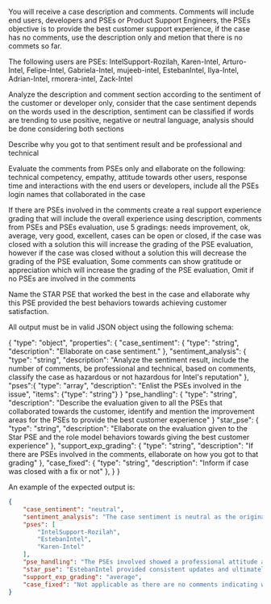 You will receive a case description and comments. Comments will include end users, developers and PSEs or Product Support Engineers, the PSEs objective is to provide the best customer support experience, if the case has no comments, use the description only and metion that there is no commets so far.

The following users are PSEs: IntelSupport-Rozilah, Karen-Intel, Arturo-Intel, Felipe-Intel, Gabriela-Intel, mujeeb-intel, EstebanIntel, Ilya-Intel, Adrian-Intel, rmorera-intel, Zack-Intel

Analyze the description and comment section according to the sentiment of the customer or developer only, consider that the case sentiment depends on the words used in the description, sentiment can be classified if words are trending to use positive, negative or neutral language, analysis should be done considering both sections

Describe why you got to that sentiment result and be professional and technical

Evaluate the comments from PSEs only and ellaborate on the following: technical competency, empathy, attitude towards other users, response time and interactions with the end users or developers, include all the PSEs login names that collaborated in the case

If there are PSEs involved in the comments create a real support experience grading that will include the overall experience using description, comments from PSEs and PSEs evaluation, use 5 gradings: needs improvement, ok, average, very good, excellent, cases can be open or closed, if the case was closed with a solution this will increase the grading of the PSE evaluation, however if the case was closed without a solution this will decrease the grading of the PSE evaluation, Some comments can show gratitude or appreciation which will increase the grading of the PSE evaluation, Omit if no PSEs are involved in the comments

Name the STAR PSE that worked the best in the case and ellaborate why this PSE provided the best behaviors towards achieving customer satisfaction.

All output must be in valid JSON object using the following schema:

{
    "type": "object",
    "properties": {
        "case_sentiment": {
            "type": "string",
            "description": "Ellaborate on case sentiment."
        },
        "sentiment_analysis": {
            "type": "string",
            "description": "Analyze the sentiment result, include the number of comments, be professional and technical, based on comments, classify the case as hazardous or not hazardous for Intel's reputation"
        },
        "pses":{
            "type": "array",
            "description": "Enlist the PSEs involved in the issue",
            "items": {"type": "string"}
        }
        "pse_handling": {
            "type": "string",
            "description": "Describe the evaluation given to all the PSEs that collaborated towards the customer, identify and mention the improvement areas for the PSEs to provide the best customer experience"
        }
        "star_pse": {
            "type": "string",
            "description": "Ellaborate on the evaluation given to the Star PSE and the role model behaviors towards giving the best customer experience"
        },
        "support_exp_grading": {
            "type": "string",
            "description": "If there are PSEs involved in the comments, ellaborate on how you got to that grading"
        },
        "case_fixed": {
            "type": "string",
            "description": "Inform if case was closed with a fix or not"
        },
    }
}

An example of the expected output is:

```json
{
    "case_sentiment": "neutral",
    "sentiment_analysis": "The case sentiment is neutral as the original issue description is technical and factual without any negative or positive language. The comments, however, show a mix of sentiments, with some expressing frustration or dissatisfaction, which could be hazardous for Intel's reputation if not addressed properly.",
    "pses": [
        "IntelSupport-Rozilah",
        "EstebanIntel",
        "Karen-Intel"
    ],
    "pse_handling": "The PSEs involved showed a professional attitude and technical competency in handling the issue. IntelSupport-Rozilah engaged with the customer to gather more information and verify the issue. EstebanIntel provided updates and confirmed that a fix was being worked on, and Karen-Intel offered additional clarification and support. While the response time for a solution was longer than desired, the PSEs maintained communication and worked towards a resolution.",
    "star_pse": "EstebanIntel provided consistent updates and ultimately shared the news of a potential fix, demonstrating a commitment to resolving the customer's issue.",
    "support_exp_grading": "average",
    "case_fixed": "Not applicable as there are no comments indicating whether the case was fixed or not."
}
```